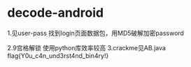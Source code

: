 # decode-android
1.见user-pass  找到login页面数据包，用MD5破解加密password

2.9宫格解锁
使用python库效率较高
3.crackme见AB.java flag{Y0u_c4n_und3rst4nd_bin4ry!}
